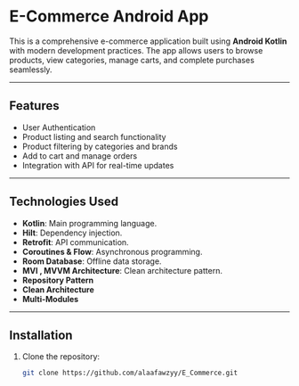 # E-Commerce Android App

This is a comprehensive e-commerce application built using **Android Kotlin** with modern development practices. The app allows users to browse products, view categories, manage carts, and complete purchases seamlessly.

---

## Features
- User Authentication
- Product listing and search functionality
- Product filtering by categories and brands
- Add to cart and manage orders
- Integration with API for real-time updates

---

## Technologies Used
- **Kotlin**: Main programming language.
- **Hilt**: Dependency injection.
- **Retrofit**: API communication.
- **Coroutines & Flow**: Asynchronous programming.
- **Room Database**: Offline data storage.
- **MVI , MVVM Architecture**: Clean architecture pattern.
- **Repository Pattern**
- **Clean Architecture**
- **Multi-Modules**

---

## Installation
1. Clone the repository:
   ```bash
   git clone https://github.com/alaafawzyy/E_Commerce.git
